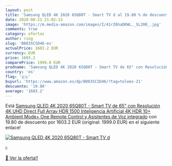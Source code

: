 ```yaml
---
layout: post
title: 'Samsung QLED 4K 2020 65Q80T - Smart TV d al 19.80 % de descuento'
date: 2020-08-21 21:02:13
image: 'https://m.media-amazon.com/images/I/41rZ6haDKWL._SL200_.jpg'
comments: true
category: ofertas
author: ring
slug: 'B083SCSD46-es'
actualPrice: 1603.2 EUR
currency: EUR
price: 1603.2
comparePrice: 1999.0 EUR
prodname: 'Samsung QLED 4K 2020 65Q80T - Smart TV de 65" con Resolución 4K UHD  Direct Full Array HDR 1500  Inteligencia Artificial 4K  HDR 10+  Ambient Mode+  One Remote Control y Asistentes de Voz integrado'
country: 'es'
flag: '🇪🇸'
buyurl: 'https://www.amazon.es/dp/B083SCSD46/?tag=tolees-21'
descuento: '19.80'
average: '1603.2'
---
```


Está [Samsung QLED 4K 2020 65Q80T - Smart TV de 65" con Resolución 4K UHD  Direct Full Array HDR 1500  Inteligencia Artificial 4K  HDR 10+  Ambient Mode+  One Remote Control y Asistentes de Voz integrado](https://www.amazon.es/dp/B083SCSD46/?tag=tolees-21) con 19.80 de descuento por 1603.2 EUR (original: 1999.0 EUR) en el siguiente enlace!

[![Samsung QLED 4K 2020 65Q80T - Smart TV d](https://m.media-amazon.com/images/I/41rZ6haDKWL._SL200_.jpg)](https://www.amazon.es/dp/B083SCSD46/?tag=tolees-21)

ℹ️:


[🛒 Ver la oferta!!](https://www.amazon.es/dp/B083SCSD46/?tag=tolees-21)
